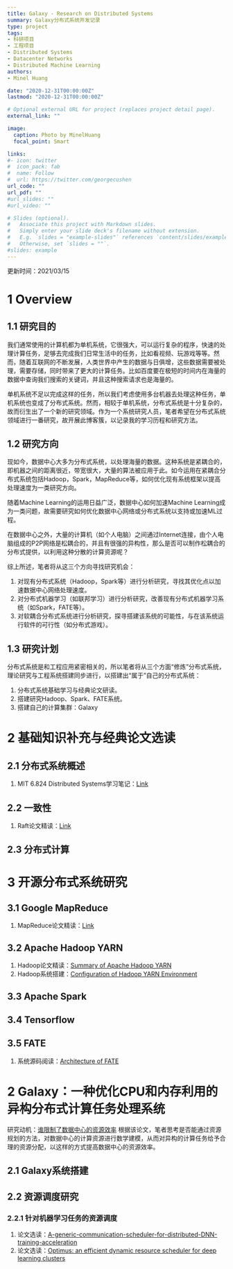 ```yaml
---
title: Galaxy - Research on Distributed Systems
summary: Galaxy分布式系统开发记录
type: project
tags: 
- 科研项目
- 工程项目
- Distributed Systems
- Datacenter Networks
- Distributed Machine Learning
authors:
- Minel Huang

date: "2020-12-31T00:00:00Z"
lastmod: "2020-12-31T00:00:00Z"

# Optional external URL for project (replaces project detail page).
external_link: ""

image:
  caption: Photo by MinelHuang
  focal_point: Smart

links:
#- icon: twitter
#  icon_pack: fab
#  name: Follow
#  url: https://twitter.com/georgecushen
url_code: ""
url_pdf: ""
#url_slides: ""
#url_video: ""

# Slides (optional).
#   Associate this project with Markdown slides.
#   Simply enter your slide deck's filename without extension.
#   E.g. `slides = "example-slides"` references `content/slides/example-slides.md`.
#   Otherwise, set `slides = ""`.
#slides: example
---
```


更新时间：2021/03/15

# 1 Overview
## 1.1 研究目的

我们通常使用的计算机都为单机系统，它很强大，可以运行复杂的程序，快速的处理计算任务，足够去完成我们日常生活中的任务，比如看视频、玩游戏等等。然而，随着互联网的不断发展，人类世界中产生的数据与日俱增，这些数据需要被处理，需要存储，同时带来了更大的计算任务。比如百度要在极短的时间内在海量的数据中查询我们搜索的关键词，并且这种搜索请求也是海量的。

单机系统不足以完成这样的任务，所以我们考虑使用多台机器去处理这种任务，单机系统也变成了分布式系统。然而，相较于单机系统，分布式系统是十分复杂的，故而衍生出了一个新的研究领域。作为一个系统研究人员，笔者希望在分布式系统领域进行一番研究，故开展此博客簇，以记录我的学习历程和研究方法。

## 1.2 研究方向

现如今，数据中心大多为分布式系统，以处理海量的数据。这种系统是紧耦合的，即机器之间的距离很近，带宽很大，大量的算法被应用于此。如今运用在紧耦合分布式系统包括Hadoop，Spark，MapReduce等，如何优化现有系统框架以提高处理速度为一类研究方向。

随着Machine Learning的运用日益广泛，数据中心如何加速Machine Learning成为一类问题，故需要研究如何优化数据中心网络或分布式系统以支持或加速ML过程。

在数据中心之外，大量的计算机（如个人电脑）之间通过Internet连接，由个人电脑组成的P2P网络是松耦合的，并且有很强的异构性，那么是否可以制作松耦合的分布式提供，以利用这种分散的计算资源呢？

综上所述，笔者将从这三个方向寻找研究机会：

1. 对现有分布式系统（Hadoop，Spark等）进行分析研究，寻找其优化点以加速数据中心网络处理速度。
2. 对分布式机器学习（如联邦学习）进行分析研究，改善现有分布式机器学习系统（如Spark，FATE等）。
3. 对软耦合分布式系统进行分析研究，探寻搭建该系统的可能性，与在该系统运行软件的可行性（如分布式游戏）。

## 1.3 研究计划

分布式系统是和工程应用紧密相关的，所以笔者将从三个方面“修炼”分布式系统，理论研究与工程系统搭建同步进行，以搭建出“属于”自己的分布式系统：

1. 分布式系统基础学习与经典论文研读。
2. 搭建研究Hadoop、Spark、FATE系统。
3. 搭建自己的计算集群：Galaxy

# 2 基础知识补充与经典论文选读

## 2.1 分布式系统概述
1. MIT 6.824 Distributed Systems学习笔记：[Link](https://neth-lab.netlify.app/publication/2021-1-1-mit-distributed-systems/)

## 2.2 一致性
1. Raft论文精读：[Link](https://neth-lab.netlify.app/publication/20-11-15-summary-of-raft/)

## 2.3 分布式计算

# 3 开源分布式系统研究

## 3.1 Google MapReduce
1. MapReduce论文精读：[Link](https://neth-lab.netlify.app/publication/21-1-4-summary-of-mapreduce/)

## 3.2 Apache Hadoop YARN
1. Hadoop论文精读：[Summary of Apache Hadoop YARN](https://neth-lab.netlify.app/publication/summary-of-apache-hadoop-yarn/)
2. Hadoop系统搭建：[Configuration of Hadoop YARN Environment](https://neth-lab.netlify.app/publication/21-2-23-build-hadoop-yarn-environment/)

## 3.3 Apache Spark

## 3.4 Tensorflow

## 3.5 FATE
1. 系统源码阅读：[Architecture of FATE](https://neth-lab.netlify.app/publication/21-3-12-architecture-of-fate/)


# 2 Galaxy：一种优化CPU和内存利用的异构分布式计算任务处理系统
研究动机：[谁限制了数据中心的资源效率](https://neth-lab.netlify.app/publication/21-1-6-who-limits-the-resource-efficiency-of-my-datacenter-an-analysis-of-alibaba-datacenter-traces/)
根据该论文，笔者思考是否能通过资源规划的方法，对数据中心的计算资源进行数学建模，从而对异构的计算任务给予合理的资源分配，以这样的方式提高数据中心的资源效率。

## 2.1 Galaxy系统搭建

## 2.2 资源调度研究

### 2.2.1 针对机器学习任务的资源调度
1. 论文选读：[A-generic-communication-scheduler-for-distributed-DNN-training-acceleration](https://neth-lab.netlify.app/publication/20-12-21-a-generic-communication-scheduler-for-distributed-dnn-training-acceleration/)
2. 论文选读：[Optimus: an efficient dynamic resource scheduler for deep learning clusters](https://neth-lab.netlify.app/publication/20-12-20-summary-of-optimus/)